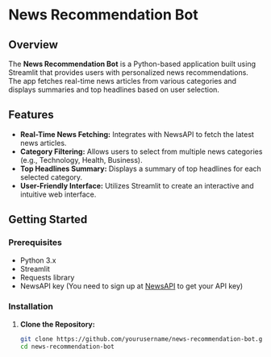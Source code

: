 # News Recommendation Bot

## Overview

The **News Recommendation Bot** is a Python-based application built using Streamlit that provides users with personalized news recommendations. The app fetches real-time news articles from various categories and displays summaries and top headlines based on user selection.

## Features

- **Real-Time News Fetching:** Integrates with NewsAPI to fetch the latest news articles.
- **Category Filtering:** Allows users to select from multiple news categories (e.g., Technology, Health, Business).
- **Top Headlines Summary:** Displays a summary of top headlines for each selected category.
- **User-Friendly Interface:** Utilizes Streamlit to create an interactive and intuitive web interface.

## Getting Started

### Prerequisites

- Python 3.x
- Streamlit
- Requests library
- NewsAPI key (You need to sign up at [NewsAPI](https://newsapi.org/) to get your API key)

### Installation

1. **Clone the Repository:**

   ```bash
   git clone https://github.com/yourusername/news-recommendation-bot.git
   cd news-recommendation-bot

